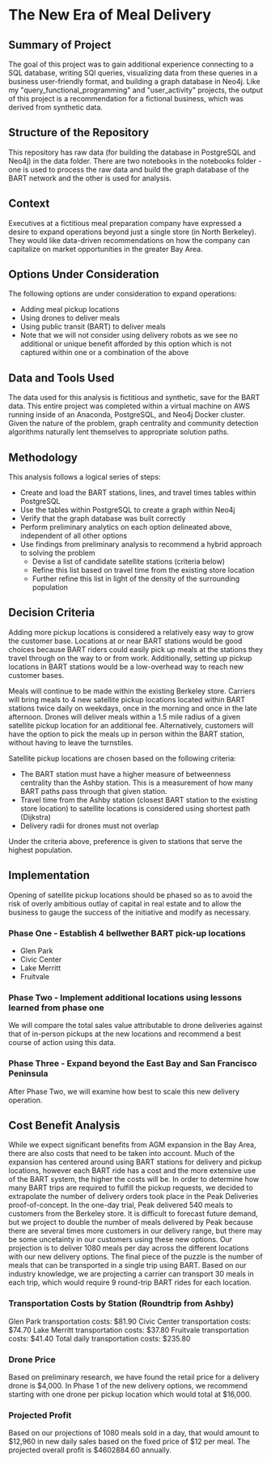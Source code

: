 # The New Era of Meal Delivery

## Summary of Project

The goal of this project was to gain additional experience connecting to a SQL database, writing SQl queries, visualizing data from these queries in a business user-friendly format, and building a graph database in Neo4j. Like my "query_functional_programming" and "user_activity" projects, the output of this project is a recommendation for a fictional business, which was derived from synthetic data.

## Structure of the Repository

This repository has raw data (for building the database in PostgreSQL and Neo4j) in the data folder. There are two notebooks in the notebooks folder - one is used to process the raw data and build the graph database of the BART network and the other is used for analysis.

## Context

Executives at a fictitious meal preparation company have expressed a desire to expand operations beyond just a single store (in North Berkeley). They would like data-driven recommendations on how the company can capitalize on market opportunities in the greater Bay Area.

## Options Under Consideration

The following options are under consideration to expand operations:

* Adding meal pickup locations
* Using drones to deliver meals
* Using public transit (BART) to deliver meals
* Note that we will not consider using delivery robots as we see no additional or unique benefit afforded by this option which is not captured within one or a combination of the above

## Data and Tools Used

The data used for this analysis is fictitious and synthetic, save for the BART data. This entire project was completed within a virtual machine on AWS  running inside of an Anaconda, PostgreSQL, and Neo4j Docker cluster. Given the nature of the problem, graph centrality and community detection algorithms naturally lent themselves to appropriate solution paths.

## Methodology

This analysis follows a logical series of steps:

* Create and load the BART stations, lines, and travel times tables within PostgreSQL
* Use the tables within PostgreSQL to create a graph within Neo4j
* Verify that the graph database was built correctly
* Perform preliminary analytics on each option delineated above, independent of all other options
* Use findings from preliminary analysis to recommend a hybrid approach to solving the problem
  * Devise a list of candidate satellite stations (criteria below)
  * Refine this list based on travel time from the existing store location
  * Further refine this list in light of the density of the surrounding population

## Decision Criteria

Adding more pickup locations is considered a relatively easy way to grow the customer base. Locations at or near BART stations would be good choices because BART riders could easily pick up meals at the stations they travel through on the way to or from work. Additionally, setting up pickup locations in BART stations would be a low-overhead way to reach new customer bases.

Meals will continue to be made within the existing Berkeley store. Carriers will bring meals to 4 new satellite pickup locations located within BART stations twice daily on weekdays, once in the morning and once in the late afternoon. Drones will deliver meals within a 1.5 mile radius of a given satellite pickup location for an additional fee. Alternatively, customers will have the option to pick the meals up in person within the BART station, without having to leave the turnstiles.

Satellite pickup locations are chosen based on the following criteria:

* The BART station must have a higher measure of betweenness centrality than the Ashby station. This is a measurement of how many BART paths pass through that given station.
* Travel time from the Ashby station (closest BART station to the existing store location) to satellite locations is considered using shortest path (Dijkstra)
* Delivery radii for drones must not overlap

Under the criteria above, preference is given to stations that serve the highest population.

## Implementation

Opening of satellite pickup locations should be phased so as to avoid the risk of overly ambitious outlay of capital in real estate and to allow the business to gauge the success of the initiative and modify as necessary.

### Phase One - Establish 4 bellwether BART pick-up locations

* Glen Park
* Civic Center
* Lake Merritt
* Fruitvale

### Phase Two - Implement additional locations using lessons learned from phase one

We will compare the total sales value attributable to drone deliveries against that of in-person pickups at the new locations and recommend a best course of action using this data.

### Phase Three - Expand beyond the East Bay and San Francisco Peninsula

After Phase Two, we will examine how best to scale this new delivery operation.

## Cost Benefit Analysis

While we expect significant benefits from AGM expansion in the Bay Area, there are also costs that need to be taken into account. Much of the expansion has centered around using BART stations for delivery and pickup locations, however each BART ride has a cost and the more extensive use of the BART system, the higher the costs will be. In order to determine how many BART trips are required to fulfill the pickup requests, we decided to extrapolate the number of delivery orders took place in the Peak Deliveries proof-of-concept. In the one-day trial, Peak delivered 540 meals to customers from the Berkeley store. It is difficult to forecast future demand, but we project to double the number of meals delivered by Peak because there are several times more customers in our delivery range, but there may be some uncetainty in our customers using these new options. Our projection is to deliver 1080 meals per day across the different locations with our new delivery options. The final piece of the puzzle is the number of meals that can be transported in a single trip using BART. Based on our industry knowledge, we are projecting a carrier can transport 30 meals in each trip, which would require 9 round-trip BART rides for each location.

### Transportation Costs by Station (Roundtrip from Ashby)

Glen Park transportation costs: $81.90
Civic Center transportation costs: $74.70
Lake Merritt transportation costs: $37.80
Fruitvale transportation costs: $41.40
Total daily transportation costs: $235.80

### Drone Price

Based on preliminary research, we have found the retail price for a delivery drone is $4,000. In Phase 1 of the new delivery options, we recommend starting with one drone per pickup location which would total at $16,000.

### Projected Profit

Based on our projections of 1080 meals sold in a day, that would amount to $12,960 in new daily sales based on the fixed price of $12 per meal. The projected overall profit is $4602884.60 annually.
